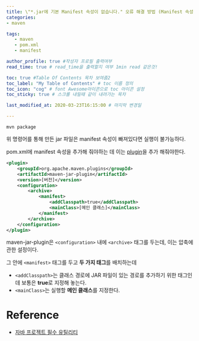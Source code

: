 ```yaml
---
title: \"*.jar에 기본 Manifest 속성이 없습니다." 오류 해결 방법 (Manifest 속성 추가하기 - 실행 가능한 JAR 만들기)
categories:  
- maven

tags:
   - maven
   - pom.xml
   - manifest

author_profile: true #작성자 프로필 출력여부
read_time: true # read_time을 출력할지 여부 1min read 같은것!

toc: true #Table Of Contents 목차 보여줌2
toc_label: "My Table of Contents" # toc 이름 정의
toc_icon: "cog" # font Awesome아이콘으로 toc 아이콘 설정 
toc_sticky: true # 스크롤 내릴때 같이 내려가는 목차

last_modified_at: 2020-03-23T16:15:00 # 마지막 변경일

---
```


```
mvn package
```
위 명령어를 통해 만든 jar 파일은 manifest 속성이 빠져있다면 실행이 불가능하다.  


pom.xml에 manifest 속성을 추가해 줘야하는 데 이는 [plugin](https://choiseonjae.github.io/plugin/%EA%B0%9C%EC%9A%94/)을 추가 해줘야한다.  


```xml
<plugin>
	<groupId>org.apache.maven.plugins</groupId>
	<artifactId>maven-jar-plugin</artifactId>
	<version>[버전]</version>
	<configuration>
		<archive>
			<manifest>
				<addClasspath>true</addClasspath>
				<mainClass>[메인 클래스]</mainClass>
			</manifest>
		</archive>
	</configuration>
</plugin>
```

maven-jar-plugin은 `<configuration>` 내에 `<archive>` 태그를 두는데, 이는 압축에 관한 설정이다.  


그 안에 `<manifest>` 태그를 두고 **두 가지 태그**를 배치하는데  
* `<addClasspath>`는 클래스 경로에 JAR 파일이 있는 경로를 추가하기 위한 태그인데 보통은 **true**로 지정해 놓는다.
* `<mainClass>`는 실행할 **메인 클래스**를 지정한다.  


# Reference
*  [자바 프로젝트 필수 유틸리티](https://books.google.co.kr/books/about/%EC%9E%90%EB%B0%94_%ED%94%84%EB%A1%9C%EC%A0%9D%ED%8A%B8_%ED%95%84%EC%88%98_%EC%9C%A0%ED%8B%B8%EB%A6%AC%ED%8B%B0.html?id=jZdaDwAAQBAJ&printsec=frontcover&source=kp_read_button&redir_esc=y#v=onepage&q&f=false)

<!--stackedit_data:
eyJoaXN0b3J5IjpbLTEzODU5MjkxNzYsMTY5Njk3MTk1NF19
-->
